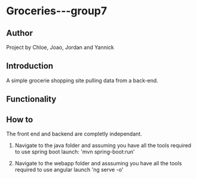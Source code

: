 # Groceries---group7

## Author

Project by Chloe, Joao, Jordan and Yannick

## Introduction

A simple grocerie shopping site pulling data from a back-end.

## Functionality

## How to

The front end and backend are completly independant.

1. Navigate to the java folder and assuming you have all the tools required to use spring boot launch: 'mvn spring-boot:run'

2. Navigate to the webapp folder and asssuming you have all the tools required to use angular launch 'ng serve -o'
